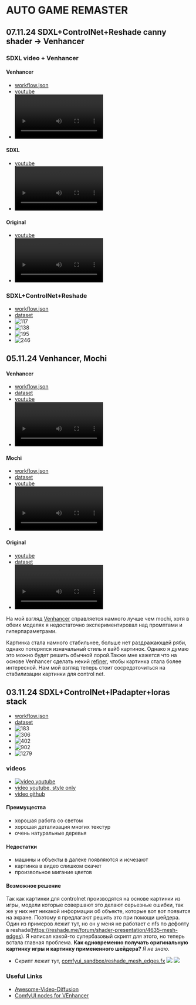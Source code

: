 # AUTO GAME REMASTER

## 07.11.24 SDXL+ControlNet+Reshade canny shader -> Venhancer

### SDXL video + Venhancer

#### Venhancer
- [workflow.json](showcases/showcase_2/nfs_venhancer.json)
- [youtube](https://youtu.be/7mpGQl7Z91k?si=XTTGQO5ZtLi6yMqI)
- <video src="https://github.com/user-attachments/assets/d623456a-8a91-4e24-a02b-0069cbb44b76" width="50%" controls autoplay loop></video>

#### SDXL
- [youtube](https://youtu.be/tdmL3rGf3NE)
- <video src="https://github.com/user-attachments/assets/959ea41b-b7dc-4217-a1d1-5d26841d2e2b" width="50%" controls autoplay loop></video>

#### Original
- [youtube](https://youtu.be/wYxjkZ3cXA8)
- <video src="https://github.com/user-attachments/assets/325fe3fd-6deb-45a0-abf1-38de7ccdb733" width="50%" controls autoplay loop></video>

### SDXL+ControlNet+Reshade
- [workflow.json](showcases/showcase_3/nfs_reshade_ip_lora_control_video_notes.json)
- [dataset](https://huggingface.co/dim/auto_remaster/blob/main/reshade_video_4.zip)
- ![117](showcases/showcase_3/117.png)
- ![138](showcases/showcase_3/138.png)
- ![195](showcases/showcase_3/195.png)
- ![246](showcases/showcase_3/246.png)

## 05.11.24 Venhancer, Mochi

#### Venhancer
- [workflow.json](showcases/showcase_2/nfs_venhancer.json)
- [dataset](https://huggingface.co/dim/auto_remaster/blob/main/render_nfs_noblur_high_graph_2_ip_control_lora_1.tar.gz)
- [youtube](https://youtu.be/KWcad7MjKQo)
- <video src="https://github.com/user-attachments/assets/66eb4ee4-d3bf-4190-9810-1e697165f8f2" width="50%" controls autoplay loop></video>


#### Mochi
- [workflow.json](showcases/showcase_2/nfs_mochi_enhancer.json)
- [dataset](https://huggingface.co/dim/auto_remaster/blob/main/render_nfs_noblur_high_graph_2_ip_control_lora_1.tar.gz)
- [youtube](https://youtu.be/h2xGpse_GRQ)
- <video src="https://github.com/user-attachments/assets/9633fbde-3ee5-4f51-8c66-9b032b33bb1a" width="50%" controls autoplay loop></video>

#### Original
- [youtube](https://youtu.be/UHwW8Y2Vyjs)
- [dataset](https://huggingface.co/dim/auto_remaster/blob/main/render_nfs_noblur_high_graph_2_ip_control_lora_1.tar.gz)
- <video src="https://github.com/user-attachments/assets/0454d387-4e55-4302-a9f1-4153786d03ab" width="50%" controls autoplay loop></video>

На мой взгляд [Venhancer](https://github.com/Vchitect/VEnhancer) справляется намного лучше чем mochi, хотя в обеих моделях я недостаточно экспериментировал над промптами и гиперпараметрами.

Картинка стала намного стабильнее, больше нет раздражающей ряби, однако потерялся изначальный стиль и вайб картинок. Однако я думаю это можно будет решить обычной лорой.Также мне кажется что на основе Venhancer сделать некий [refiner](https://www.reddit.com/r/StableDiffusion/comments/15ah7uj/can_someone_explain_what_the_sdxl_refiner_does/), чтобы картинка стала более интересной. Нам мой взгляд теперь стоит сосредоточиться на стабилизации картинки для control net.

## 03.11.24 SDXL+ControlNet+IPadapter+loras stack
- [workflow.json](./showcases/showcase_1/nfs_ip_control_lora_showcase_1.json)
- [dataset](https://huggingface.co/dim/auto_remaster/blob/main/render_nfs_noblur_high_graph_2.tar.gz)
- ![183](showcases/showcase_1/nfs_00000183.png)
- ![306](showcases/showcase_1/nfs_00000306.png)
- ![402](showcases/showcase_1/nfs_00000402.png)
- ![902](showcases/showcase_1/nfs_00000902.png)
- ![1279](showcases/showcase_1/nfs_00001279.png)
### videos
- [![video youtube](./showcases/showcase_1/showcase_video_preview.jpg)](https://youtu.be/AX1ZpzI6wcQ)
- [video youtube, style only](https://youtu.be/fegY0VjZm1A)
- [video github](showcases/showcase_1/output.mp4)

#### Преимущества
- хорошая работа со светом
- хорошая детализация многих текстур
- очень натуральные деревья
#### Недостатки
- машины и объекты в далеке появляются и исчезают
- картинка в видео слишком скачет
- произвольное мигание цветов

#### Возможное решение
Так как картинки для controlnet производятся на основе картинки из игры, модели которые совершают это делают серьезные ошибки, так же у них нет никакой информации об объекте, которые вот вот появится на экране. Поэтому я предлагают решить это при помощи шейдера. Один из примеров лежит тут, но он у меня не работает с nfs по дефолту в reshade(https://reshade.me/forum/shader-presentation/4635-mesh-edges). Я написал какой-то супербазовый скрипт для этого, но теперь встала главная проблема. **Как одновременно получать оригинальную картинку игры и картинку примененного шейдера?** *Я не знаю*.
- Скрипт лежит тут, [comfyui_sandbox/reshade_mesh_edges.fx](comfyui_sandbox/reshade_mesh_edges.fx)
![](showcases/showcase_1/original.jpg)
![](showcases/showcase_1/reshade.jpg)


### Useful Links
- [Awesome-Video-Diffusion](https://github.com/showlab/Awesome-Video-Diffusion)
- [ComfyUI nodes for VEnhancer](https://github.com/kijai/ComfyUI-VEnhancer)

